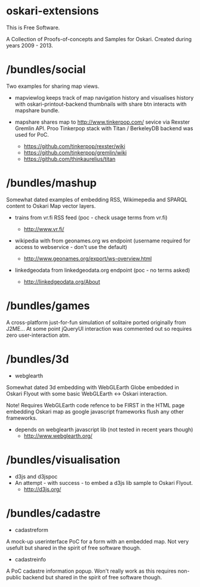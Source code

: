 oskari-extensions
=================

This is Free Software.

A Collection of Proofs-of-concepts and Samples for Oskari. 
Created during years 2009 - 2013.    

# /bundles/social 

Two examples for sharing map views. 

- mapviewlog keeps track of map navigation history and visualises history 
    with oskari-printout-backend thumbnails with share btn interacts with mapshare bundle.
    
- mapshare shares map to  http://www.tinkerpop.com/ sevice via Rexster Gremlin API. Proo
    Tinkerpop stack with Titan / BerkeleyDB backend was used for PoC.
    
    * https://github.com/tinkerpop/rexster/wiki
    * https://github.com/tinkerpop/gremlin/wiki
    * https://github.com/thinkaurelius/titan

# /bundles/mashup 

Somewhat dated examples of embedding RSS, Wikimepedia and SPARQL content to Oskari Map vector layers.

- trains from vr.fi RSS feed (poc - check usage terms from vr.fi)
    * http://www.vr.fi/
     
- wikipedia with from geonames.org ws endpoint (username required for access to webservice - don't use the default)
    * http://www.geonames.org/export/ws-overview.html
     
- linkedgeodata from linkedgeodata.org endpoint (poc - no terms asked)
    * http://linkedgeodata.org/About  

 # /bundles/games 
 
 A cross-platform just-for-fun simulation of solitaire ported originally from J2ME... 
 At some point jQueryUI interaction was commented out so requires zero user-interaction atm.
 
# /bundles/3d 

- webglearth

Somewhat dated 3d embedding with WebGLEarth Globe embedded in Oskari Flyout 
with some basic WebGLEarth <-> Oskari interaction.

Note! Requires WebGLEarth code refence to be FIRST in the HTML page embedding Oskari map as 
google javascript frameworks flush any other frameworks.

- depends on webglearth javascript lib (not tested in recent years though)
    * http://www.webglearth.org/  

# /bundles/visualisation

- d3js and d3jspoc
- An attempt - with success - to embed a d3js lib sample to Oskari Flyout.
    * http://d3js.org/
    

# /bundles/cadastre

- cadastreform

A mock-up userinterface PoC for a form with an embedded map. Not very usefult 
but shared in the spirit of free software though. 

- cadastreinfo

A PoC cadastre information popup. Won't really work as this requires non-public backend 
but shared in the spirit of free software though.  
 